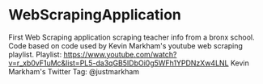 # WebScrapingApplication
First Web Scraping application scraping teacher info from a bronx school. Code based on code used by Kevin Markham's youtube web scraping playlist.
Playlist: https://www.youtube.com/watch?v=r_xb0vF1uMc&list=PL5-da3qGB5IDbOi0g5WFh1YPDNzXw4LNL
Kevin Markham's Twitter Tag: @justmarkham

